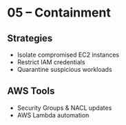 # 05 – Containment

## Strategies
- Isolate compromised EC2 instances
- Restrict IAM credentials
- Quarantine suspicious workloads

## AWS Tools
- Security Groups & NACL updates
- AWS Lambda automation

